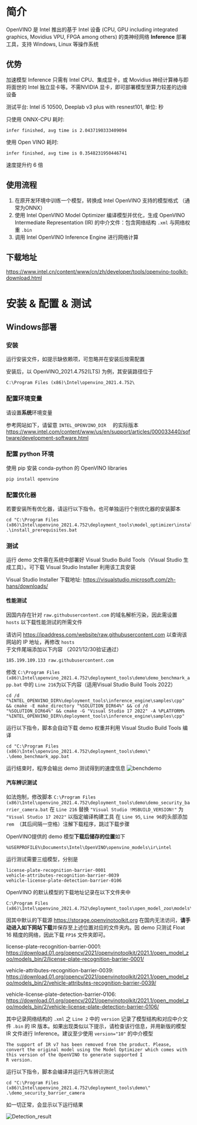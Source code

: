 # 简介
OpenVINO 是 Intel 推出的基于 Intel 设备 (CPU, GPU including integrated graphics, Movidius VPU, FPGA among others) 的类神经网络 **Inference** 部署工具，支持 Windows, Linux 等操作系统

## 优势
加速模型 Inference 只需有 Intel CPU、集成显卡，或 Movidius 神经计算棒与即将面世的 Intel 独立显卡等。不需NVIDIA 显卡，即可部署模型至算力较差的边缘设备

测试平台: Intel i5 10500, Deeplab v3 plus with resnest101, 单位: 秒

只使用 ONNX-CPU 耗时:
```
infer finished, avg time is 2.0437190333409094
```
使用 Open VINO 耗时:
```
infer finished, avg time is 0.3548231950446741
```
速度提升约 6 倍

## 使用流程

1. 在原开发环境中训练一个模型，转换成 Intel OpenVINO 支持的模型格式 （通常为ONNX）
2. 使用 Intel OpenVINO Model Optimizer 编译模型并优化，生成 OpenVINO Intermediate Representation (IR) 的中介文件：包含网络结构 `.xml` 与网络权重 `.bin`
3. 调用 Intel OpenVINO Inference Engine 进行网络计算

## 下载地址 
https://www.intel.cn/content/www/cn/zh/developer/tools/openvino-toolkit-download.html

# 安装 & 配置 & 测试
## Windows部署
### 安装
运行安装文件，如提示缺依赖项，可忽略并在安装后按需配置

安装后，以 OpenVINO_2021.4.752(LTS) 为例，其安装路径位于
```
C:\Program Files (x86)\Intel\openvino_2021.4.752\
```
### 配置环境变量

请设置**系统**环境变量

参考网站如下，请留意 `INTEL_OPENVINO_DIR	` 的实际版本
https://www.intel.com/content/www/us/en/support/articles/000033440/software/development-software.html

### 配置 python 环境
使用 pip 安装 conda-python 的 OpenVINO libraries
```
pip install openvino
```

### 配置优化器

若要安装所有优化器，请运行以下指令。也可单独运行个别优化器的安装脚本
```
cd "C:\Program Files (x86)\Intel\openvino_2021.4.752\deployment_tools\model_optimizer\install_prerequisites"
.\install_prerequisites.bat
```
### 测试

运行 demo 文件需在系统中部署好 Visual Studio Build Tools（Visual Studio 生成工具）。可下载  Visual Studio Installer 利用该工具安装

Visual Studio Installer 下载地址: https://visualstudio.microsoft.com/zh-hans/downloads/

#### 性能测试

因国内存在针对 `raw.githubusercontent.com` 的域名解析污染，因此需设置 `hosts` 以下载性能测试的所需文件

请访问 https://ipaddress.com/website/raw.githubusercontent.com 以查询该网站的 IP 地址，再修改 `hosts` 于文件尾端添加以下内容 （2021/12/30验证通过）
```
185.199.109.133 raw.githubusercontent.com
```

修改 `C:\Program Files (x86)\Intel\openvino_2021.4.752\deployment_tools\demo\demo_benchmark_app.bat` 中的 
`Line 216`为以下内容（适用Visual Studio Build Tools 2022）
```
cd /d "%INTEL_OPENVINO_DIR%\deployment_tools\inference_engine\samples\cpp" && cmake -E make_directory "%SOLUTION_DIR64%" && cd /d "%SOLUTION_DIR64%" && cmake -G "Visual Studio 17 2022" -A %PLATFORM% "%INTEL_OPENVINO_DIR%\deployment_tools\inference_engine\samples\cpp"
```

运行以下指令，脚本会自动下载 demo 权重并利用 Visual Studio Build Tools 编译

```
cd "C:\Program Files (x86)\Intel\openvino_2021.4.752\deployment_tools\demo\"
.\demo_benchmark_app.bat
```

运行结束时，程序会输出 demo 测试得到的速度信息
![benchdemo](https://user-images.githubusercontent.com/79516102/163554620-6f20ea47-46f5-4af3-8020-b12cf9bc4dc1.PNG)

#### 汽车辨识测试

如法炮制，修改脚本 `C:\Program Files (x86)\Intel\openvino_2021.4.752\deployment_tools\demo\demo_security_barrier_camera.bat` 
在 `Line 216` 替换 `"Visual Studio !MSBUILD_VERSION!"` 为 `"Visual Studio 17 2022"` 以指定编译构建工具
在 `Line 95`, `Line 96`的头部添加 `rem `（其后间隔一空格）注解下载程序，跳过下载步骤

OpenVINO提供的 demo 模型**下载后储存的位置**如下
```
%USERPROFILE%\Documents\Intel\OpenVINO\openvino_models\ir\intel
```

运行测试需要三组模型，分别是
```
license-plate-recognition-barrier-0001
vehicle-attributes-recognition-barrier-0039
vehicle-license-plate-detection-barrier-0106
```

OpenVINO 的默认模型的下载地址记录在以下文件夹中
```
C:\Program Files (x86)\Intel\openvino_2021.4.752\deployment_tools\open_model_zoo\models\intel\
```
因其中默认的下载源 https://storage.openvinotoolkit.org 在国内无法访问，**请手动进入如下网站下载**并保存至上述位置对应的文件夹内。因 demo 只测试 Float 16 精度的网络，因此下载 `FP16` 文件夹即可。

license-plate-recognition-barrier-0001:
https://download.01.org/opencv/2021/openvinotoolkit/2021.1/open_model_zoo/models_bin/2/license-plate-recognition-barrier-0001/

vehicle-attributes-recognition-barrier-0039:
https://download.01.org/opencv/2021/openvinotoolkit/2021.1/open_model_zoo/models_bin/2/vehicle-attributes-recognition-barrier-0039/

vehicle-license-plate-detection-barrier-0106:
https://download.01.org/opencv/2021/openvinotoolkit/2021.1/open_model_zoo/models_bin/2/vehicle-license-plate-detection-barrier-0106/

其中记录网络结构的 `.xml` 之 `Line 2` 中的 `version` 记录了模型结构和对应中介文件 `.bin` 的 IR 版本。如果出现类似以下提示，请检查该行信息，并用新版的模型 IR 文件进行 Inference。建议至少使用 `version="10"` 的中介模型
```
The support of IR v7 has been removed from the product. Please, convert the original model using the Model Optimizer which comes with this version of the OpenVINO to generate supported I
R version.
```

运行以下指令，脚本会编译并运行汽车辨识测试

```
cd "C:\Program Files (x86)\Intel\openvino_2021.4.752\deployment_tools\demo\"
.\demo_security_barrier_camera
```
如一切正常，会显示以下运行结果

![Detection_result](https://user-images.githubusercontent.com/79516102/163554744-2b6132cf-54ab-4791-a95a-2d4e96cdbda6.PNG)

